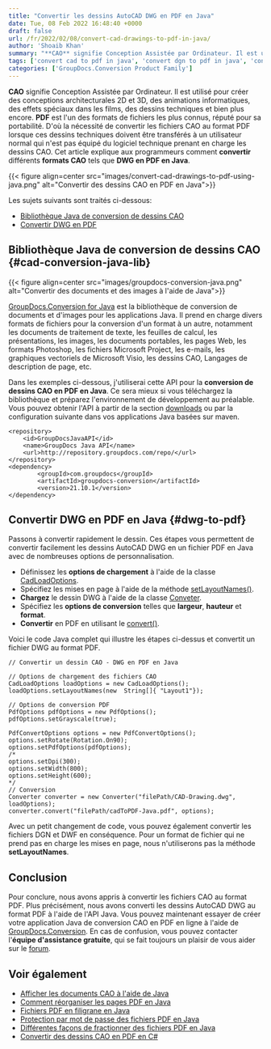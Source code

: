 ```yaml
---
title: "Convertir les dessins AutoCAD DWG en PDF en Java"
date: Tue, 08 Feb 2022 16:48:40 +0000
draft: false
url: /fr/2022/02/08/convert-cad-drawings-to-pdf-in-java/
author: 'Shoaib Khan'
summary: "**CAO** signifie Conception Assistée par Ordinateur. Il est utilisé pour créer des conceptions architecturales 2D et 3D, des animations informatiques, des effets spéciaux dans les films, des dessins techniques et bien plus encore. **PDF** est l'un des formats de fichiers les plus connus, réputé pour sa portabilité. D'où la nécessité de convertir les fichiers CAO au format PDF lorsque ces dessins techniques doivent être transférés à un utilisateur normal qui n'est pas équipé du logiciel technique prenant en charge les dessins CAO. Cet article aidera les programmeurs à ajouter la fonctionnalité pour **convertir** différents **formats CAO** tels que **DWG, DGN ou DWF en PDF dans des applications Java**."
tags: ['convert cad to pdf in java', 'convert dgn to pdf in java', 'convert dwf to pdf', 'convert dwg to pdf', 'convert dwg to pdf in java', 'dwg to pdf', 'DWG to PDF in Java']
categories: ['GroupDocs.Conversion Product Family']
---
```


**CAO** signifie Conception Assistée par Ordinateur. Il est utilisé pour créer des conceptions architecturales 2D et 3D, des animations informatiques, des effets spéciaux dans les films, des dessins techniques et bien plus encore. **PDF** est l'un des formats de fichiers les plus connus, réputé pour sa portabilité. D'où la nécessité de convertir les fichiers CAO au format PDF lorsque ces dessins techniques doivent être transférés à un utilisateur normal qui n'est pas équipé du logiciel technique prenant en charge les dessins CAO. Cet article explique aux programmeurs comment **convertir** différents **formats CAO** tels que **DWG en PDF en Java**.



{{< figure align=center src="images/convert-cad-drawings-to-pdf-using-java.png" alt="Convertir des dessins CAO en PDF en Java">}}


Les sujets suivants sont traités ci-dessous:

* [Bibliothèque Java de conversion de dessins CAO](#cad-conversion-java-lib)
* [Convertir DWG en PDF](#dwg-to-pdf)

## Bibliothèque Java de conversion de dessins CAO {#cad-conversion-java-lib}



{{< figure align=center src="images/groupdocs-conversion-java.png" alt="Convertir des documents et des images à l'aide de Java">}}


[GroupDocs.Conversion for Java](https://products.groupdocs.com/conversion/java) est la bibliothèque de conversion de documents et d'images pour les applications Java. Il prend en charge divers formats de fichiers pour la conversion d'un format à un autre, notamment les documents de traitement de texte, les feuilles de calcul, les présentations, les images, les documents portables, les pages Web, les formats Photoshop, les fichiers Microsoft Project, les e-mails, les graphiques vectoriels de Microsoft Visio, les dessins CAO, Langages de description de page, etc.

Dans les exemples ci-dessous, j'utiliserai cette API pour la **conversion de dessins CAO en PDF en Java**. Ce sera mieux si vous téléchargez la bibliothèque et préparez l'environnement de développement au préalable. Vous pouvez obtenir l'API à partir de la section [downloads](https://downloads.groupdocs.com/conversion/java) ou par la configuration suivante dans vos applications Java basées sur maven.

```
<repository>
	<id>GroupDocsJavaAPI</id>
	<name>GroupDocs Java API</name>
	<url>http://repository.groupdocs.com/repo/</url>
</repository>
<dependency>
        <groupId>com.groupdocs</groupId>
        <artifactId>groupdocs-conversion</artifactId>
        <version>21.10.1</version> 
</dependency>
```

## Convertir DWG en PDF en Java {#dwg-to-pdf}

Passons à convertir rapidement le dessin. Ces étapes vous permettent de convertir facilement les dessins AutoCAD DWG en un fichier PDF en Java avec de nombreuses options de personnalisation.

* Définissez les **options de chargement** à l'aide de la classe [CadLoadOptions](https://apireference.groupdocs.com/java/conversion/com.groupdocs.conversion.options.load/CadLoadOptions).
* Spécifiez les mises en page à l'aide de la méthode [setLayoutNames()](https://apireference.groupdocs.com/conversion/java/com.groupdocs.conversion.options.load/CadLoadOptions#setLayoutNames(java.lang.String%5B%5D)).
* **Chargez** le dessin DWG à l'aide de la classe [Conveter](https://apireference.groupdocs.com/java/conversion/com.groupdocs.conversion.options.load/CadLoadOptions).
* Spécifiez les **options de conversion** telles que **largeur**, **hauteur** et **format**.
* **Convertir** en PDF en utilisant le [convert()](https://apireference.groupdocs.com/conversion/java/com.groupdocs.conversion/Converter#convert(java.lang.String,%20com.groupdocs.conversion.options.convert.ConvertOptions)).

Voici le code Java complet qui illustre les étapes ci-dessus et convertit un fichier DWG au format PDF.

```
// Convertir un dessin CAO - DWG en PDF en Java

// Options de chargement des fichiers CAO
CadLoadOptions loadOptions = new CadLoadOptions();
loadOptions.setLayoutNames(new  String[]{ "Layout1"});

// Options de conversion PDF
PdfOptions pdfOptions = new PdfOptions();
pdfOptions.setGrayscale(true);

PdfConvertOptions options = new PdfConvertOptions();
options.setRotate(Rotation.On90);
options.setPdfOptions(pdfOptions);
/*
options.setDpi(300);
options.setWidth(800);
options.setHeight(600);
*/
// Conversion
Converter converter = new Converter("filePath/CAD-Drawing.dwg", loadOptions);
converter.convert("filePath/cadToPDF-Java.pdf", options);
```

Avec un petit changement de code, vous pouvez également convertir les fichiers DGN et DWF en conséquence. Pour un format de fichier qui ne prend pas en charge les mises en page, nous n'utiliserons pas la méthode **setLayoutNames**.

## Conclusion

Pour conclure, nous avons appris à convertir les fichiers CAO au format PDF. Plus précisément, nous avons converti les dessins AutoCAD DWG au format PDF à l'aide de l'API Java. Vous pouvez maintenant essayer de créer votre application Java de conversion CAO en PDF en ligne à l'aide de [GroupDocs.Conversion](https://products.groupdocs.com/conversion/). En cas de confusion, vous pouvez contacter l'**équipe d'assistance gratuite**, qui se fait toujours un plaisir de vous aider sur le [forum](https://forum.groupdocs.com/).

## Voir également

* [Afficher les documents CAO à l'aide de Java](https://blog.groupdocs.com/2021/04/05/viewing-cad-documents-using-java/)
* [Comment réorganiser les pages PDF en Java](https://blog.groupdocs.com/2022/03/10/move-pdf-pages-in-java/)
* [Fichiers PDF en filigrane en Java](https://blog.groupdocs.com/2021/06/26/add-watermark-to-pdf-in-java/)
* [Protection par mot de passe des fichiers PDF en Java](https://blog.groupdocs.com/2021/12/07/password-protect-pdf-files-in-java/)
* [Différentes façons de fractionner des fichiers PDF en Java](https://blog.groupdocs.com/2021/10/19/split-pdf-files-in-java/)
* [Convertir des dessins CAO en PDF en C#](https://blog.groupdocs.com/2020/11/08/convert-cad-drawings-to-pdf-in-csharp/)





